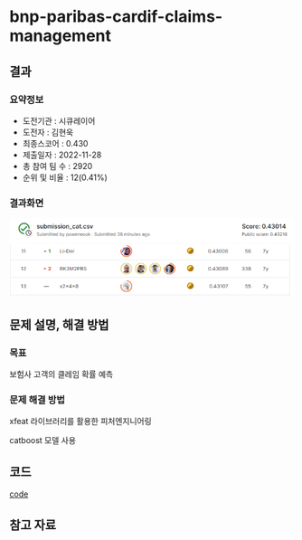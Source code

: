 # bnp-paribas-cardif-claims-management

## 결과

### 요약정보

- 도전기관 : 시큐레이어
- 도전자 : 김현욱
- 최종스코어 : 0.430
- 제출일자 : 2022-11-28
- 총 참여 팀 수 : 2920
- 순위 및 비율 : 12(0.41%)

### 결과화면
![leaderboard](./img/score.PNG)
![leaderboard](./img/rank.PNG)


## 문제 설명, 해결 방법

### 목표
보험사 고객의 클레임 확률 예측

### 문제 해결 방법
xfeat 라이브러리를 활용한 피처엔지니어링

catboost 모델 사용

## 코드
[code](./bnp.ipynb)

## 참고 자료
